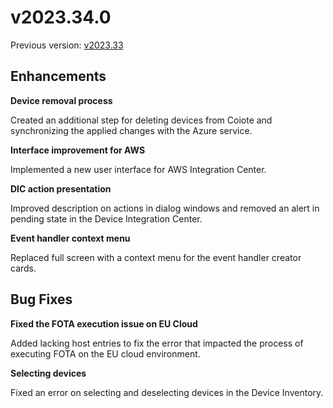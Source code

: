 # v2023.34.0

Previous version: [v2023.33](v2023.33.md)

## Enhancements

**Device removal process**      

Created an additional step for deleting devices from Coiote and synchronizing the applied changes with the Azure service.

**Interface improvement for AWS**   

Implemented a new user interface for AWS Integration Center.

**DIC action presentation**      

Improved description on actions in dialog windows and removed an alert in pending state in the Device Integration Center. 

**Event handler context menu**     

Replaced full screen with a context menu for the event handler creator cards.

## Bug Fixes

**Fixed the FOTA execution issue on EU Cloud**   

Added lacking host entries to fix the error that impacted the process of executing FOTA on the EU cloud environment.

**Selecting devices**      

Fixed an error on selecting and deselecting devices in the Device Inventory.
